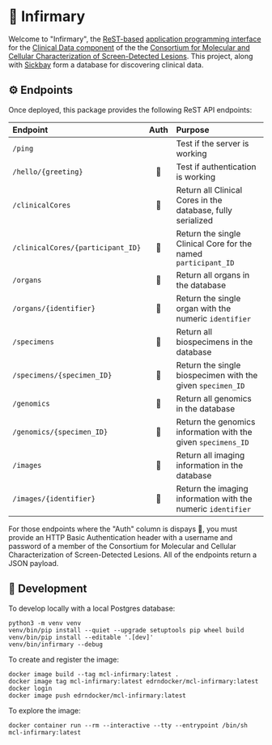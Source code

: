 # 🏥 Infirmary

Welcome to "Infirmary", the [ReST-based](https://restfulapi.net/) [application programming interface](https://www.mulesoft.com/resources/api/what-is-an-api) for the [Clinical Data component](https://github.com/MCLConsortium/clinical-data) of the the [Consortium for Molecular and Cellular Characterization of Screen-Detected Lesions](https://mcl.nci.nih.gov/). This project, along with [Sickbay](https://github.com/MCLConsortium/clinical-data/tree/master/sickbay) form a database for discovering clinical data.


## ⚙️ Endpoints

Once deployed, this package provides the following ReST API endpoints:

| Endpoint                          | Auth | Purpose                                                        |
| :-------------------------------- | :--: | :------------------------------------------------------------- |
| `/ping`                           |      | Test if the server is working                                  |
| `/hello/{greeting}`               |  🔐  | Test if authentication is working                              |
| `/clinicalCores`                  |  🔐  | Return all Clinical Cores in the database, fully serialized    |
| `/clinicalCores/{participant_ID}` |  🔐  | Return the single Clinical Core for the named `participant_ID` |
| `/organs`                         |  🔐  | Return all organs in the database                              |
| `/organs/{identifier}`            |  🔐  | Return the single organ with the numeric `identifier`          |
| `/specimens`                      |  🔐  | Return all biospecimens in the database                        |
| `/specimens/{specimen_ID}`        |  🔐  | Return the single biospecimen with the given `specimen_ID`     |
| `/genomics`                       |  🔐  | Return all genomics in the database                            |
| `/genomics/{specimen_ID}`         |  🔐  | Return the genomics information with the given `specimens_ID`  |
| `/images`                         |  🔐  | Return all imaging information in the database                 | 
| `/images/{identifier}`            |  🔐  | Return the imaging information with the numeric `identifier`   |

For those endpoints where the "Auth" column is dispays 🔐, you must provide an HTTP Basic Authentication header with a username and password of a member of the Consortium for Molecular and Cellular Characterization of Screen-Detected Lesions. All of the endpoints return a JSON payload.


## 🔧 Development

To develop locally with a local Postgres database:
```console
python3 -m venv venv
venv/bin/pip install --quiet --upgrade setuptools pip wheel build
venv/bin/pip install --editable '.[dev]'
venv/bin/infirmary --debug
```

To create and register the image:
```console
docker image build --tag mcl-infirmary:latest .
docker image tag mcl-infirmary:latest edrndocker/mcl-infirmary:latest
docker login
docker image push edrndocker/mcl-infirmary:latest
```

To explore the image:

    docker container run --rm --interactive --tty --entrypoint /bin/sh mcl-infirmary:latest
